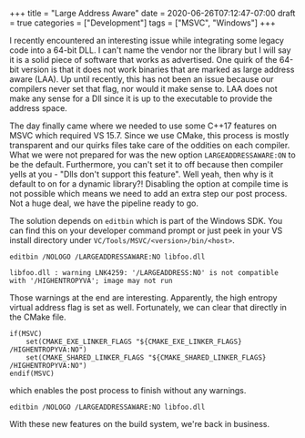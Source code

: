+++
title = "Large Address Aware"
date = 2020-06-26T07:12:47-07:00
draft = true
categories = ["Development"]
tags = ["MSVC", "Windows"]
+++

I recently encountered an interesting issue while integrating some legacy code into a 64-bit DLL. I can't name the vendor nor the library but I will say it is a solid piece of software that works as advertised. One quirk of the 64-bit version is that it does not work binaries that are marked as large address aware (LAA). Up until recently, this has not been an issue because our compilers never set that flag, nor would it make sense to. LAA does not make any sense for a Dll since it is up to the executable to provide the address space.

The day finally came where we needed to use some C++17 features on MSVC which required VS 15.7. Since we use CMake, this process is mostly transparent and our quirks
files take care of the oddities on each compiler. What we were not prepared for was the new option `LARGEADDRESSAWARE:ON` to be the default. Furthermore, you can't
set it to off because then compiler yells at you - "Dlls don't support this feature". Well yeah, then why is it default to on for a dynamic library?! Disabling the option at compile time is not possible which means we need to add an extra step our post process. Not a huge deal, we have the pipeline ready to go.

The solution depends on `editbin` which is part of the Windows SDK. You can find this on your developer command prompt or just peek in your VS install directory 
under `VC/Tools/MSVC/<version>/bin/<host>`.

    editbin /NOLOGO /LARGEADDRESSAWARE:NO libfoo.dll
    
    libfoo.dll : warning LNK4259: '/LARGEADDRESS:NO' is not compatible with '/HIGHENTROPYVA'; image may not run
    
Those warnings at the end are interesting. Apparently, the high entropy virtual address flag is set as well. Fortunately, we 
can clear that directly in the CMake file.

    if(MSVC)
        set(CMAKE_EXE_LINKER_FLAGS "${CMAKE_EXE_LINKER_FLAGS} /HIGHENTROPYVA:NO")
        set(CMAKE_SHARED_LINKER_FLAGS "${CMAKE_SHARED_LINKER_FLAGS} /HIGHENTROPYVA:NO")
    endif(MSVC)
    
which enables the post process to finish without any warnings.

    editbin /NOLOGO /LARGEADDRESSAWARE:NO libfoo.dll
    
With these new features on the build system, we're back in business.    